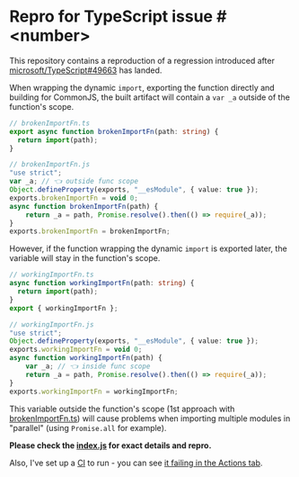 # Repro for TypeScript issue #\<number\>

This repository contains a reproduction of a regression introduced after [microsoft/TypeScript#49663](https://github.com/microsoft/TypeScript/pull/49663) has landed.

When wrapping the dynamic `import`, exporting the function directly and building for CommonJS, the built artifact will contain a `var _a` outside of the function's scope.

```ts
// brokenImportFn.ts
export async function brokenImportFn(path: string) {
  return import(path);
}

// brokenImportFn.js
"use strict";
var _a; // 👈 outside func scope
Object.defineProperty(exports, "__esModule", { value: true });
exports.brokenImportFn = void 0;
async function brokenImportFn(path) {
    return _a = path, Promise.resolve().then(() => require(_a));
}
exports.brokenImportFn = brokenImportFn;
```

However, if the function wrapping the dynamic `import` is exported later, the variable will stay in the function's scope.

```ts
// workingImportFn.ts
async function workingImportFn(path: string) {
  return import(path);
}
export { workingImportFn };

// workingImportFn.js
"use strict";
Object.defineProperty(exports, "__esModule", { value: true });
exports.workingImportFn = void 0;
async function workingImportFn(path) {
    var _a; // 👈 inside func scope
    return _a = path, Promise.resolve().then(() => require(_a));
}
exports.workingImportFn = workingImportFn;
```

This variable outside the function's scope (1st approach with [brokenImportFn.ts](brokenImportFn.ts)) will cause problems when importing multiple modules in "parallel" (using `Promise.all` for example).

**Please check the [index.js](index.js) for exact details and repro.**

Also, I've set up a [CI](.github/workflows/ci.yml) to run - you can see [it failing in the Actions tab](https://github.com/enisdenjo/ts-issue-dynamic-import/actions).
